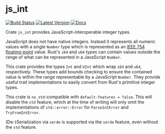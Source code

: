 # js_int

[![Build Status](https://travis-ci.org/jplatte/js_int.svg?branch=master)](https://travis-ci.org/jplatte/js_int)
[![Latest Version](https://img.shields.io/crates/v/js_int.svg)](https://crates.io/crates/js_int)
[![Docs](https://docs.rs/js_int/badge.svg)](https://docs.rs/js_int)

Crate `js_int` provides JavaScript-interoperable integer types.

JavaScript does not have native integers. Instead it represents all numeric
values with a single `Number` type which is represented as an
[IEEE 754 floating-point](https://en.wikipedia.org/wiki/IEEE_754) value. Rust's
`i64` and `u64` types can contain values outside the range of what can be
represented in a JavaScript `Number`.

This crate provides the types `Int` and `UInt` which wrap `i64` and `u64`,
respectively. These types add bounds checking to ensure the contained value is
within the range representable by a JavaScript `Number`. They provide useful
trait implementations to easily convert from Rust's primitive integer types.

This crate is `no_std`-compatible with `default-features = false`. This will
disable the `std` feature, which at the time of writing will only omit the
implementations of `std::error::Error` for `ParseIntError` and
`TryFromIntError`.

(De-)Serialization via `serde` is supported via the `serde` feature, even
without the `std` feature.
